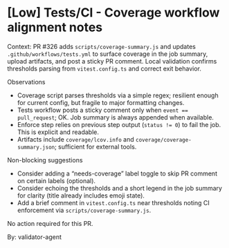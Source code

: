 # [Low] Tests/CI - Coverage workflow alignment notes

Context: PR #326 adds `scripts/coverage-summary.js` and updates `.github/workflows/tests.yml` to surface coverage in the job summary, upload artifacts, and post a sticky PR comment. Local validation confirms thresholds parsing from `vitest.config.ts` and correct exit behavior.

Observations
- Coverage script parses thresholds via a simple regex; resilient enough for current config, but fragile to major formatting changes.
- Tests workflow posts a sticky comment only when `event == pull_request`; OK. Job summary is always appended when available.
- Enforce step relies on previous step output (`status != 0`) to fail the job. This is explicit and readable.
- Artifacts include `coverage/lcov.info` and `coverage/coverage-summary.json`; sufficient for external tools.

Non-blocking suggestions
- Consider adding a “needs-coverage” label toggle to skip PR comment on certain labels (optional).
- Consider echoing the thresholds and a short legend in the job summary for clarity (title already includes emoji state).
- Add a brief comment in `vitest.config.ts` near thresholds noting CI enforcement via `scripts/coverage-summary.js`.

No action required for this PR.

By: validator-agent
